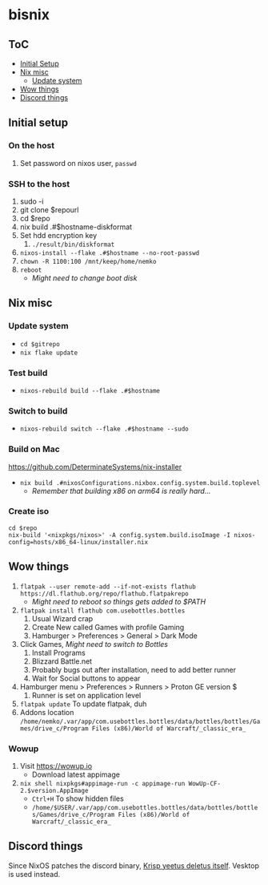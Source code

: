 # bisnix

## ToC

* [Initial Setup](#initial-setup)
* [Nix misc](#nix-misc)
    + [Update system](#update-system)
* [Wow things](#wow-things)
* [Discord things](#discord-things)

## Initial setup

### On the host

1) Set password on nixos user, ```passwd```

### SSH to the host

1) sudo -i
1) git clone $repourl
1) cd $repo
1) nix build .#$hostname-diskformat
1) Set hdd encryption key
    1) ```./result/bin/diskformat```
1) ```nixos-install --flake .#$hostname --no-root-passwd```
1) ```chown -R 1100:100 /mnt/keep/home/nemko```
1) ```reboot```
    * *Might need to change boot disk*

## Nix misc

### Update system

* ```cd $gitrepo```
* ```nix flake update```

### Test build
* ```nixos-rebuild build --flake .#$hostname ```

### Switch to build
* ```nixos-rebuild switch --flake .#$hostname --sudo```

### Build on Mac

https://github.com/DeterminateSystems/nix-installer

* ```nix build .#nixosConfigurations.nixbox.config.system.build.toplevel```
    * *Remember that building x86 on arm64 is really hard...*

### Create iso

```shell
cd $repo
nix-build '<nixpkgs/nixos>' -A config.system.build.isoImage -I nixos-config=hosts/x86_64-linux/installer.nix
```

## Wow things

1) ```flatpak --user remote-add --if-not-exists flathub https://dl.flathub.org/repo/flathub.flatpakrepo```
    * *Might need to reboot so things gets added to $PATH*
1) ```flatpak install flathub com.usebottles.bottles```
    1) Usual Wizard crap
    1) Create New called Games with profile Gaming
    1) Hamburger > Preferences > General > Dark Mode
1) Click Games, *Might need to switch to Bottles*
    1) Install Programs
    1) Blizzard Battle.net
    1) Probably bugs out after installation, need to add better runner
    1) Wait for Social buttons to appear
1) Hamburger menu > Preferences > Runners > Proton GE version $
    1) Runner is set on application level
1) ```flatpak update``` To update flatpak, duh
1) Addons location ```/home/nemko/.var/app/com.usebottles.bottles/data/bottles/bottles/Games/drive_c/Program Files (x86)/World of Warcraft/_classic_era_``` 

### Wowup

1) Visit https://wowup.io
    * Download latest appimage
1) ```nix shell nixpkgs#appimage-run -c appimage-run WowUp-CF-2.$version.AppImage```
    * ```Ctrl+H``` To show hidden files
    * ```/home/$USER/.var/app/com.usebottles.bottles/data/bottles/bottles/Games/drive_c/Program Files (x86)/World of Warcraft/_classic_era_```

## Discord things

Since NixOS patches the discord binary, [Krisp yeetus deletus itself](https://nixos.wiki/wiki/Discord#Krisp_noise_suppression). Vesktop is used instead.


